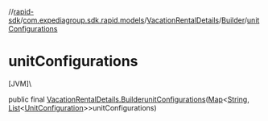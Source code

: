 //[rapid-sdk](../../../../index.md)/[com.expediagroup.sdk.rapid.models](../../index.md)/[VacationRentalDetails](../index.md)/[Builder](index.md)/[unitConfigurations](unit-configurations.md)

# unitConfigurations

[JVM]\

public final [VacationRentalDetails.Builder](index.md)[unitConfigurations](unit-configurations.md)([Map](https://docs.oracle.com/javase/8/docs/api/java/util/Map.html)&lt;[String](https://docs.oracle.com/javase/8/docs/api/java/lang/String.html), [List](https://docs.oracle.com/javase/8/docs/api/java/util/List.html)&lt;[UnitConfiguration](../../-unit-configuration/index.md)&gt;&gt;unitConfigurations)
